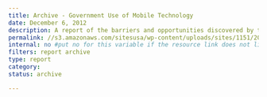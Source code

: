 ```yaml
---
title: Archive - Government Use of Mobile Technology
date: December 6, 2012
description: A report of the barriers and opportunities discovered by the Mobile Technology Tiger Team (MTTT) from surveys and interviews with 21 agencies on their use of mobile technologies.
permalink: //s3.amazonaws.com/sitesusa/wp-content/uploads/sites/1151/2016/10/Government_Mobile_Technology_Barriers_Opportunities_and_Gaps.pdf
internal: no #put no for this variable if the resource link does not live on CIO.gov
filters: report archive
type: report
category:
status: archive

---
```

